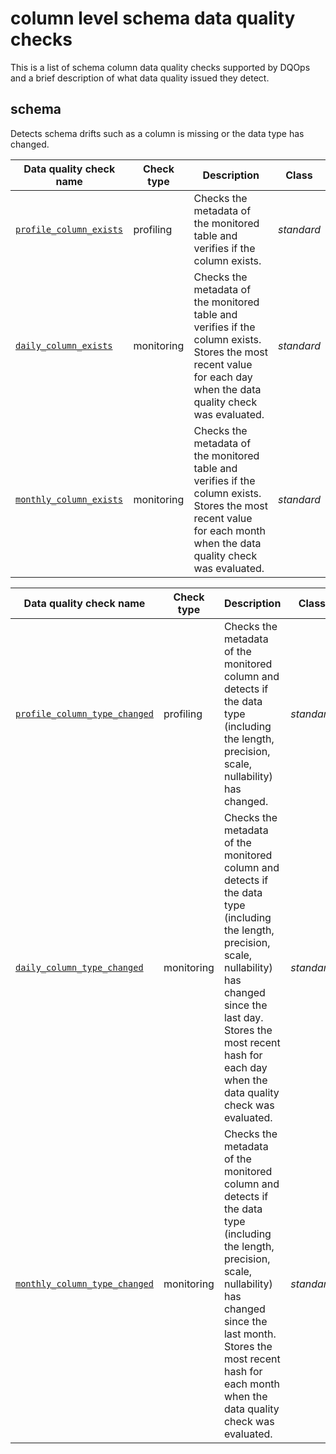 # column level schema data quality checks

This is a list of schema column data quality checks supported by DQOps and a brief description of what data quality issued they detect.





## **schema**
Detects schema drifts such as a column is missing or the data type has changed.

| Data quality check name | Check type | Description | Class |
|-------------------------|------------|-------------|-------|
|[<span class="no-wrap-code">`profile_column_exists`</span>](./column-exists.md#profile-column-exists)|profiling|Checks the metadata of the monitored table and verifies if the column exists.|*standard*|
|[<span class="no-wrap-code">`daily_column_exists`</span>](./column-exists.md#daily-column-exists)|monitoring|Checks the metadata of the monitored table and verifies if the column exists. Stores the most recent value for each day when the data quality check was evaluated.|*standard*|
|[<span class="no-wrap-code">`monthly_column_exists`</span>](./column-exists.md#monthly-column-exists)|monitoring|Checks the metadata of the monitored table and verifies if the column exists. Stores the most recent value for each month when the data quality check was evaluated.|*standard*|



| Data quality check name | Check type | Description | Class |
|-------------------------|------------|-------------|-------|
|[<span class="no-wrap-code">`profile_column_type_changed`</span>](./column-type-changed.md#profile-column-type-changed)|profiling|Checks the metadata of the monitored column and detects if the data type (including the length, precision, scale, nullability) has changed.|*standard*|
|[<span class="no-wrap-code">`daily_column_type_changed`</span>](./column-type-changed.md#daily-column-type-changed)|monitoring|Checks the metadata of the monitored column and detects if the data type (including the length, precision, scale, nullability) has changed since the last day. Stores the most recent hash for each day when the data quality check was evaluated.|*standard*|
|[<span class="no-wrap-code">`monthly_column_type_changed`</span>](./column-type-changed.md#monthly-column-type-changed)|monitoring|Checks the metadata of the monitored column and detects if the data type (including the length, precision, scale, nullability) has changed since the last month. Stores the most recent hash for each month when the data quality check was evaluated.|*standard*|







